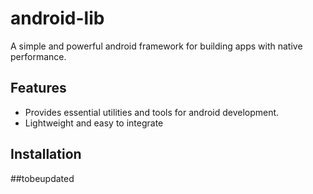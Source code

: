 # android-lib

A simple and powerful android framework for building apps with native performance.

## Features
- Provides essential utilities and tools for android development.
- Lightweight and easy to integrate 

## Installation

##tobeupdated
